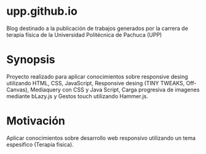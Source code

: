 # upp.github.io
Blog destinado a la publicación de trabajos generados por la carrera de terapia física de la Universidad Politécnica de Pachuca (UPP)  

# Synopsis
Proyecto realizado para aplicar conocimientos sobre responsive desing utilizando  HTML, CSS, JavaScript, 
Responsive desing (TINY TWEAKS, Off-Canvas), Mediaquery con CSS y Java Script, Carga progresiva de 
imagenes  mediante bLazy.js y Gestos touch utilizando Hammer.js.
  
# Motivación
Aplicar conocimientos sobre desarrollo web responsivo utilizando un tema espesifico (Terapia fisica). 
